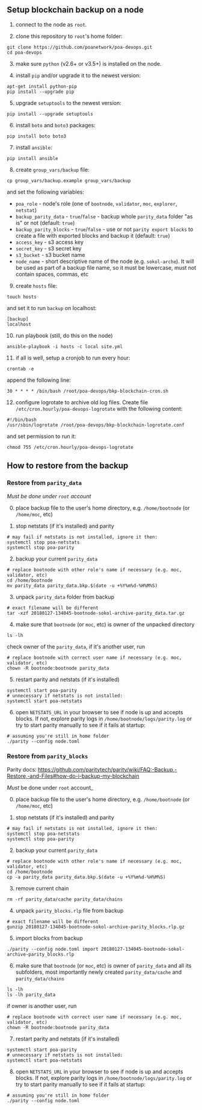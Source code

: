 ## Setup blockchain backup on a node
1. connect to the node as `root`.

2. clone this repository to `root`'s home folder:
```
git clone https://github.com/poanetwork/poa-devops.git
cd poa-devops
```

3. make sure `python` (v2.6+ or v3.5+) is installed on the node.

4. install `pip` and/or upgrade it to the newest version:
```
apt-get install python-pip
pip install --upgrade pip
```

5. upgrade `setuptools` to the newest version:
```
pip install --upgrade setuptools
```

6. install `boto` and `boto3` packages:
```
pip install boto boto3
```

7. install `ansible`:
```
pip install ansible
```

8. create `group_vars/backup` file:
```
cp group_vars/backup.example group_vars/backup
```
and set the following variables:
* `poa_role` - node's role (one of `bootnode`, `validator`, `moc`, `explorer`, `netstat`)
* `backup_parity_data` - `true`/`false` - backup whole `parity_data` folder "as is" or not (default: `true`)
* `backup_parity_blocks` - `true`/`false` - use or not `parity export blocks` to create a file with exported blocks and backup it (default: `true`)
* `access_key` - s3 access key
* `secret_key` - s3 secret key
* `s3_bucket` - s3 bucket name
* `node_name` - short descriptive name of the node (e.g. `sokol-arche`). It will be used as part of a backup file name, so it must be lowercase, must not contain spaces, commas, etc

9. create `hosts` file:
```
touch hosts
```
and set it to run `backup` on localhost:
```
[backup]
localhost
```

10. run playbook (still, do this on the node)
```
ansible-playbook -i hosts -c local site.yml
```

11. if all is well, setup a cronjob to run every hour:
```
crontab -e
```
append the following line:
```
30 * * * * /bin/bash /root/poa-devops/bkp-blockchain-cron.sh
```

12. configure logrotate to archive old log files. Create file `/etc/cron.hourly/poa-devops-logrotate` with the following content:
```
#!/bin/bash
/usr/sbin/logrotate /root/poa-devops/bkp-blockchain-logrotate.conf
```
and set permission to run it:
```
chmod 755 /etc/cron.hourly/poa-devops-logrotate
```

## How to restore from the backup

### Restore from `parity_data`
_Must be done under `root` account_

0. place backup file to the user's home directory, e.g. `/home/bootnode` (or `/home/moc`, etc)

1. stop netstats (if it's installed) and parity
```
# may fail if netstats is not installed, ignore it then:
systemctl stop poa-netstats
systemctl stop poa-parity
```

2. backup your current `parity_data`
```
# replace bootnode with other role's name if necessary (e.g. moc, validator, etc)
cd /home/bootnode
mv parity_data parity_data.bkp.$(date -u +%Y%m%d-%H%M%S)
```

3. unpack `parity_data` folder from backup
```
# exact filename will be different
tar -xzf 20180127-134045-bootnode-sokol-archive-parity_data.tar.gz
```

4. make sure that `bootnode` (or `moc`, etc) is owner of the unpacked directory
```
ls -lh
```
check owner of the `parity_data`, if it's another user, run
```
# replace bootnode with correct user name if necessary (e.g. moc, validator, etc)
chown -R bootnode:bootnode parity_data
```

5. restart parity and netstats (if it's installed)
```
systemctl start poa-parity
# unnecessary if netstats is not installed:
systemctl start poa-netstats
```

6. open `NETSTATS_URL` in your browser to see if node is up and accepts blocks. If not, explore parity logs in `/home/bootnode/logs/parity.log` or try to start parity manually to see if it fails at startup:
```
# assuming you're still in home folder
./parity --config node.toml
```

### Restore from `parity_blocks`
Parity docs: https://github.com/paritytech/parity/wiki/FAQ:-Backup,-Restore,-and-Files#how-do-i-backup-my-blockchain

_Must_ be done under `root` account_

0. place backup file to the user's home directory, e.g. `/home/bootnode` (or `/home/moc`, etc)

1. stop netstats (if it's installed) and parity
```
# may fail if netstats is not installed, ignore it then:
systemctl stop poa-netstats
systemctl stop poa-parity
```

2. backup your current `parity_data`
```
# replace bootnode with other role's name if necessary (e.g. moc, validator, etc)
cd /home/bootnode
cp -a parity_data parity_data.bkp.$(date -u +%Y%m%d-%H%M%S)
```

3. remove current chain
```
rm -rf parity_data/cache parity_data/chains
```

4. unpack `parity_blocks.rlp` file from backup
```
# exact filename will be different
gunzip 20180127-134045-bootnode-sokol-archive-parity_blocks.rlp.gz
```

5. import blocks from backup
```
./parity --config node.toml import 20180127-134045-bootnode-sokol-archive-parity_blocks.rlp
```

6. make sure that `bootnode` (or `moc`, etc) is owner of `parity_data` and all its subfolders, most importantly newly created `parity_data/cache` and `parity_data/chains`
```
ls -lh
ls -lh parity_data
```
if owner is another user, run
```
# replace bootnode with correct user name if necessary (e.g. moc, validator, etc)
chown -R bootnode:bootnode parity_data
```

7. restart parity and netstats (if it's installed)
```
systemctl start poa-parity
# unnecessary if netstats is not installed:
systemctl start poa-netstats
```

8. open `NETSTATS_URL` in your browser to see if node is up and accepts blocks. If not, explore parity logs in `/home/bootnode/logs/parity.log` or try to start parity manually to see if it fails at startup:
```
# assuming you're still in home folder
./parity --config node.toml
```
